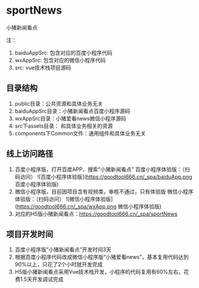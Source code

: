 # sportNews
小猪新闻看点

注：
1. baiduAppSrc: 包含对应的百度小程序代码
2. wxAppSrc: 包含对应的微信小程序代码
3. src: vue技术栈项目源码

## 目录结构
   1. public目录：公共资源和具体业务无关
   2. baiduAppSrc目录：小猪新闻看点百度小程序源码
   3. wxAppSrc目录：小猪爱看news微信小程序源码
   4. src下assets目录： 和具体业务相关的资源
   5. components下Common文件：通用组件和具体业务无关

## 线上访问路径
  1. 百度小程序版，打开百度APP，搜索“小猪新闻看点”
     百度小程序体验版：（扫码访问）
     ![百度小程序体验版](https://goodtool666.cn/_spa/baiduApp.png 百度小程序体验版)
  2. 微信小程序版，目前因项目含有视频类，审核不通过，只有体验版
     微信小程序体验版：（扫码访问）
     ![微信小程序体验版](https://goodtool666.cn/_spa/wxApp.png 微信小程序体验版)
  3. 对应的H5版小猪新闻看点：https://goodtool666.cn/_spa/sportNews

## 项目开发时间
  1. 百度小程序版“小猪新闻看点”开发时间3天
  2. 根据百度小程序代码改成微信小程序版“小猪爱看news”，基本复用代码达到90%以上，只花了2个小时就开发完成
  3. H5版小猪新闻看点采用Vue技术栈开发，小程序的代码复用有60%左右，花费1.5天开发调试完成